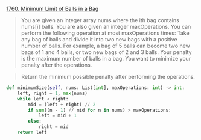 [1760. Minimum Limit of Balls in a Bag](https://leetcode.com/problems/minimum-limit-of-balls-in-a-bag)

> You are given an integer array nums where the ith bag contains nums[i] balls. You are also given an integer maxOperations.
You can perform the following operation at most maxOperations times:
Take any bag of balls and divide it into two new bags with a positive number of balls.
For example, a bag of 5 balls can become two new bags of 1 and 4 balls, or two new bags of 2 and 3 balls.
Your penalty is the maximum number of balls in a bag. You want to minimize your penalty after the operations.

> Return the minimum possible penalty after performing the operations.

```python
def minimumSize(self, nums: List[int], maxOperations: int) -> int: 
    left, right = 1, max(nums) 
    while left < right: 
        mid = (left + right) // 2 
        if sum((n - 1) // mid for n in nums) > maxOperations: 
            left = mid + 1 
        else: 
            right = mid 
    return left
```